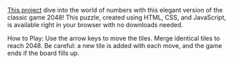 [This project](https://danila-nazarenko.github.io/2048/) dive into the world of numbers with this elegant version of the classic game 2048! This puzzle, created using HTML, CSS, and JavaScript, is available right in your browser with no downloads needed.

How to Play:
Use the arrow keys to move the tiles. Merge identical tiles to reach 2048. Be careful: a new tile is added with each move, and the game ends if the board fills up.
